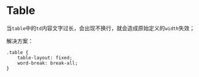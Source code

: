 # Table

当`table`中的`td`内容文字过长，会出现不换行，就会造成原始定义的`width`失效；

解决方案：

```less
.table {
	table-layout: fixed;
    word-break: break-all;
}
```


